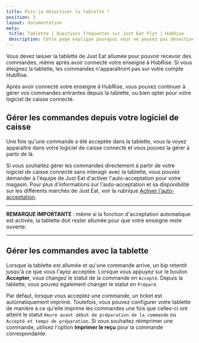 ```yaml
---
title: Puis-je désactiver la tablette ?
position: 3
layout: documentation
meta:
 title: Tablette | Questions fréquentes sur Just Eat Flyt | HubRise
 description: Cette page explique pourquoi vous ne pouvez pas désactiver la tablette Just Eat lorsque vous connectez votre enseigne à HubRise avec Just Eat Flyt Bridge.
---
```


Vous devez laisser la tablette de Just Eat allumée pour pouvoir recevoir des commandes, même après avoir connecté votre enseigne à HubRise. Si vous éteignez la tablette, les commandes n'apparaîtront pas sur votre compte HubRise.

Après avoir connecté votre enseigne à HubRise, vous pouvez continuer à gérer vos commandes entrantes depuis la tablette, ou bien opter pour votre logiciel de caisse connecté.

## Gérer les commandes depuis votre logiciel de caisse

Une fois qu'une commande a été acceptée dans la tablette, vous la voyez apparaître dans votre logiciel de caisse connecté et vous pouvez la gérer à partir de là.

Si vous souhaitez gérer les commandes directement à partir de votre logiciel de caisse connecté sans interagir avec la tablette, vous pouvez demander à l'équipe de Just Eat d'activer l'auto-acceptation pour votre magasin. Pour plus d'informations sur l'auto-acceptation et sa disponibilité sur les différents marchés de Just Eat, voir la rubrique [Activer l'auto-acceptation](/apps/just-eat-flyt/faqs/auto-accept/).

---

**REMARQUE IMPORTANTE** : même si la fonction d'acceptation automatique est activée, la tablette doit rester allumée pour que votre enseigne reste ouverte.

---

## Gérer les commandes avec la tablette

Lorsque la tablette est allumée et qu'une commande arrive, un bip retentit jusqu'à ce que vous l'ayez acceptée. Lorsque vous appuyez sur le bouton **Accepter**, vous changez le statut de la commande en `Accepté`. Depuis la tablette, vous pouvez également changer le statut en `Préparé`.

Par défaut, lorsque vous acceptez une commande, un ticket est automatiquement imprimé. Toutefois, vous pouvez configurer votre tablette de manière à ce qu'elle imprime les commandes une fois que celles-ci ont atteint le statut `Heure avant début de préparation de la commande` ou `Accepté et temps de préparation`. Si vous souhaitez réimprimer une commande, utilisez l'option **Imprimer le reçu** pour la commande correspondante.

